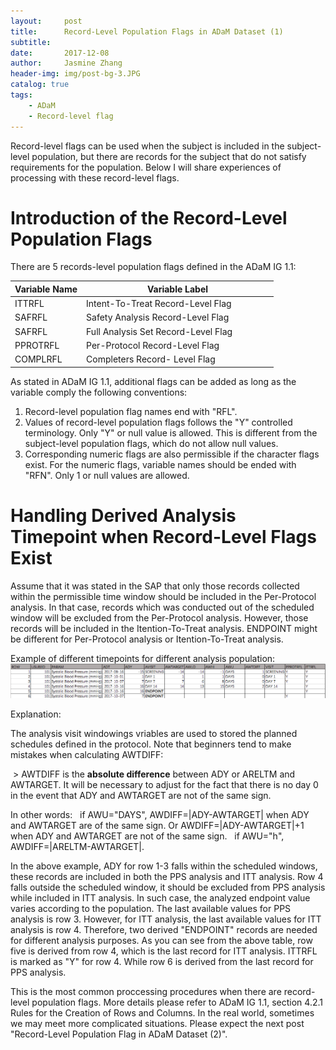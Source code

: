 ```yaml
---
layout:     post
title:      Record-Level Population Flags in ADaM Dataset (1)
subtitle:  
date:       2017-12-08
author:     Jasmine Zhang
header-img: img/post-bg-3.JPG
catalog: true
tags:
    - ADaM 
    - Record-level flag
---
```


Record-level flags can be used when the subject is included in the subject-level population, but there are records for the subject that do not satisfy requirements for the population. Below I will share experiences of processing with these record-level flags.



# Introduction of the Record-Level Population Flags

There are 5 records-level population flags defined in the ADaM IG 1.1: 

Variable Name | Variable Label
--------------|---------------
ITTRFL        |Intent-To-Treat Record-Level Flag                 
SAFRFL        |Safety Analysis Record-Level Flag 
SAFRFL        |Full Analysis Set Record-Level Flag
PPROTRFL      |Per-Protocol Record-Level Flag
COMPLRFL      |Completers Record- Level Flag

As stated in ADaM IG 1.1, additional flags can be added as long as the variable comply the following conventions:

1. Record-level population flag names end with "RFL".
2. Values of record-level population flags follows the "Y" controlled terminology. Only "Y" or null value is allowed. This is different from the subject-level population flags, which do not allow null values.
3. Corresponding numeric flags are also permissible if the character flags exist. For the numeric flags, variable names should be ended with "RFN". Only 1 or null values are allowed.

# Handling Derived Analysis Timepoint when Record-Level Flags Exist

Assume that it was stated in the SAP that only those records collected within the permissible time window should be included in the Per-Protocol analysis. In that case, records which was conducted out of the scheduled window will be excluded from the Per-Protocol analysis. However, those records will be included in the Itention-To-Treat analysis. ENDPOINT might be different for Per-Protocol analysis or Itention-To-Treat analysis. 

Example of different timepoints for different analysis population:
![Aaron Swartz](https://github.com/JasmineZJW/JasmineZJW.github.io/blob/master/img/屏幕快照%202017-12-18%20上午12.56.37.png?raw=true)

Explanation:

The analysis visit windowings vriables are used to stored the planned schedules defined in the protocol. Note that beginners tend to make mistakes when calculating AWTDIFF: 

  > AWTDIFF is the **absolute difference** between ADY or ARELTM and AWTARGET. It will be necessary to adjust for the fact that there is no day 0 in the event that ADY and AWTARGET are not of the same sign.
  
In other words:
    if AWU="DAYS", AWDIFF=|ADY-AWTARGET| when ADY and AWTARGET are of the same sign.
 Or AWDIFF=|ADY-AWTARGET|+1 when ADY and AWTARGET are not of the same sign. 
    if AWU="h", AWDIFF=|ARELTM-AWTARGET|.

In the above example, ADY for row 1-3 falls within the scheduled windows, these records are included in both the PPS analysis and ITT analysis. Row 4 falls outside the scheduled window, it should be excluded from PPS analysis while included in ITT analysis. In such case, the analyzed endpoint value varies according to the population. The last available values for PPS analysis is row 3. However, for ITT analysis, the last available values for ITT analysis is row 4. Therefore, two derived "ENDPOINT" records are needed for different analysis purposes.
As you can see from the above table, row five is derived from row 4, which is the last record for ITT analysis. ITTRFL is marked as "Y" for row 4. While row 6 is derived from the last record for PPS analysis.

This is the most common proccessing procedures when there are record-level population flags. More details please refer to ADaM IG 1.1, section 4.2.1 Rules for the Creation of Rows and Columns. In the real world, sometimes we may meet more complicated situations. Please expect the next post "Record-Level Population Flag in ADaM Dataset (2)".
